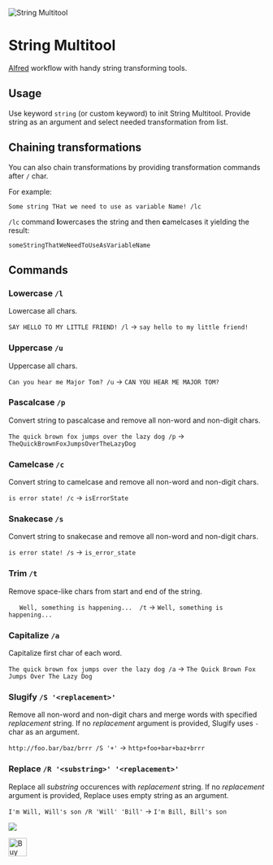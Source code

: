![String Multitool](./icon.png)

# String Multitool

[Alfred](https://www.alfredapp.com/) workflow with handy string transforming tools.

## Usage
Use keyword `string` (or custom keyword) to init String Multitool. Provide string as an argument and select needed transformation from list.

## Chaining transformations
You can also chain transformations by providing transformation commands after `/` char.

For example:
```
Some string THat we need to use as variable Name! /lc
```

`/lc` command **l**owercases the string and then **c**amelcases it yielding the result:

```
someStringThatWeNeedToUseAsVariableName
```

## Commands
### Lowercase `/l`
Lowercase all chars.

`SAY HELLO TO MY LITTLE FRIEND! /l` → `say hello to my little friend!`

### Uppercase `/u`
Uppercase all chars.

`Can you hear me Major Tom? /u` → `CAN YOU HEAR ME MAJOR TOM?`

### Pascalcase `/p`
Convert string to pascalcase and remove all non-word and non-digit chars.

`The quick brown fox jumps over the lazy dog /p` → `TheQuickBrownFoxJumpsOverTheLazyDog`

### Camelcase `/c`
Convert string to camelcase and remove all non-word and non-digit chars.

`is error state! /c` → `isErrorState`

### Snakecase `/s`
Convert string to snakecase and remove all non-word and non-digit chars.

`is error state! /s` → `is_error_state`

### Trim `/t`
Remove space-like chars from start and end of the string.

`   Well, something is happening...  /t` → `Well, something is happening...`

### Capitalize `/a`
Capitalize first char of each word.

`The quick brown fox jumps over the lazy dog /a` → `The Quick Brown Fox Jumps Over The Lazy Dog`

### Slugify `/S '<replacement>'`
Remove all non-word and non-digit chars and merge words with specified *replacement* string. If no *replacement* argument is provided, Slugify uses `-` char as an argument.

`http://foo.bar/baz/brrr /S '+'` → `http+foo+bar+baz+brrr`

### Replace `/R '<substring>' '<replacement>'`
Replace all *substring* occurences with *replacement* string. If no *replacement* argument is provided, Replace uses empty string as an argument.

`I'm Will, Will's son /R 'Will' 'Bill'` → `I'm Bill, Bill's son`

![](./string-multitool-example.gif)

<a href='https://ko-fi.com/I2I0W98PT' target='_blank'><img height='36' style='border:0px;height:36px;' src='https://storage.ko-fi.com/cdn/kofi3.png?v=3' border='0' alt='Buy Me a Coffee at ko-fi.com' /></a>
